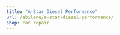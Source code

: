 ```yaml
---
title: "A-Star Diesel Performance"
url: /abilene/a-star-diesel-performance/
shop: car repair
---
```

